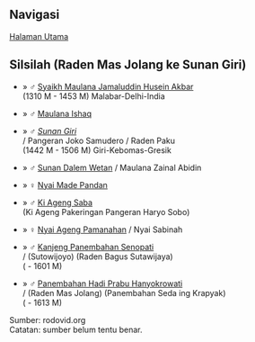 ## Navigasi

[Halaman Utama][up] 

## Silsilah (Raden Mas Jolang ke Sunan Giri)

*	» ♂ [Syaikh Maulana Jamaluddin Husein Akbar][359642]
	<br/>(1310 M - 1453 M) Malabar-Delhi-India

*	» ♂ [Maulana Ishaq][850382]

*	» ♂ *[Sunan Giri][850587]*
	<br/>/ Pangeran Joko Samudero / Raden Paku
	<br/>(1442 M - 1506 M) Giri-Kebomas-Gresik

*	» ♂ [Sunan Dalem Wetan][850721] / Maulana Zainal Abidin

*	» ♀ [Nyai Made Pandan][851202]

*	» ♂ [Ki Ageng Saba][70422]
	<br/>(Ki Ageng Pakeringan Pangeran Haryo Sobo)

*	» ♀ [Nyai Ageng Pamanahan][70421] / Nyai Sabinah

*	» ♂ [Kanjeng Panembahan Senopati][25699]
	<br/>/ (Sutowijoyo) (Raden Bagus Sutawijaya)
	<br/>( - 1601 M)

*	» ♂ [Panembahan Hadi Prabu Hanyokrowati][26063]
	<br/>/ (Raden Mas Jolang) (Panembahan Seda ing Krapyak)
	<br/>( - 1613 M)

Sumber: rodovid.org<br/>
Catatan: sumber belum tentu benar.

[up]: https://github.com/epsi-rns/catatan-silsilah/blob/master/README.md

[359642]: http://id.rodovid.org/wk/Orang:359642
[850382]: http://id.rodovid.org/wk/Orang:850382

[850587]: http://id.rodovid.org/wk/Orang:850587
[850721]: http://id.rodovid.org/wk/Orang:850721
[851202]: http://id.rodovid.org/wk/Orang:851202

[70422]: http://id.rodovid.org/wk/Orang:70422
[70421]: http://id.rodovid.org/wk/Orang:70421

[25699]: http://id.rodovid.org/wk/Orang:25699
[26063]: http://id.rodovid.org/wk/Orang:26063
